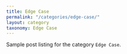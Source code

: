 ```yaml
---
title: Edge Case
permalink: "/categories/edge-case/"
layout: category
taxonomy: Edge Case
---
```


Sample post listing for the category `Edge Case`.
